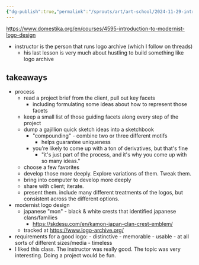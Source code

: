 ```yaml
---
{"dg-publish":true,"permalink":"/sprouts/art/art-school/2024-11-29-intro-to-modernist-logo-design/","created":"2024-11-29T22:53:07.365-06:00","updated":"2025-01-03T12:06:02.076-06:00"}
---
```


https://www.domestika.org/en/courses/4595-introduction-to-modernist-logo-design

- instructor is the person that runs logo archive (which I follow on threads)
	- his last lesson is very much about hustling to build something like logo archive

## takeaways
- process
	- read a project brief from the client, pull out key facets
		- including formulating some ideas about how to represent those facets
	- keep a small list of those guiding facets along every step of the project
	- dump a gajillion quick sketch ideas into a sketchbook
		- "compounding" - combine two or three different motifs
			- helps guarantee uniqueness
		- you're likely to come up with a ton of derivatives, but that's fine
			- "it's just part of the process, and it's why you come up with so many ideas."
	- choose a few favorites
	- develop those more deeply. Explore variations of them. Tweak them.
	- bring into computer to develop more deeply
	- share with client; iterate. 
	- present them. include many different treatments of the logos, but consistent across the different options.
- modernist logo design
	- japanese "mon" - black & white crests that identified japanese clans/families 
		- https://skdesu.com/en/kamon-japan-clan-crest-emblem/
	- tracked at https://www.logo-archive.org/
- requirements for a good logo:
		- distinctive
		- memorable
		- usable
			- at all sorts of different sizes/media
		- timeless
- I liked this class. The instructor was really good. The topic was very interesting. Doing a project would be fun.